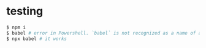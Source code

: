 # testing

```bash
$ npm i
$ babel # error in Powershell. `babel` is not recognized as a name of a cmdlet, …
$ npx babel # it works
```
